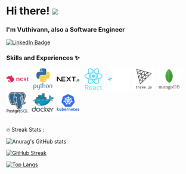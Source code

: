 <div>
  <h1>Hi there! <img src="https://media.giphy.com/media/hvRJCLFzcasrR4ia7z/giphy.gif" width="30px"/>
</h1>
  <h3>I'm Vuthivann, also a Software Engineer</h3>
</div>
<div id="badges">
  <a href="https://www.linkedin.com/in/yong-vuthivann-033966149/">
    <img src="https://img.shields.io/badge/LinkedIn-blue?style=for-the-badge&logo=linkedin&logoColor=white" alt="LinkedIn Badge"/>
  </a><br/>
</div>
<div>
  <h3>Skills and Experiences ✨</h3>
  <img src="https://github.com/devicons/devicon/blob/master/icons/nestjs/nestjs-original-wordmark.svg" title="Nestjs" alt="Nestjs" width="60" height="60"/>&nbsp;
  <img src="https://github.com/devicons/devicon/blob/master/icons/python/python-original-wordmark.svg" title="Nestjs" alt="Nestjs" width="60" height="60"/>&nbsp;
  <img src="https://github.com/devicons/devicon/blob/master/icons/nextjs/nextjs-original-wordmark.svg" title="Nextjs" alt="Nextjs" width="60" height="60"/>&nbsp;
  <img src="https://github.com/devicons/devicon/blob/master/icons/react/react-original-wordmark.svg" title="React" alt="React" width="60" height="60"/>&nbsp;  
  <img src="https://github.com/devicons/devicon/blob/master/icons/tailwindcss/tailwindcss-original-wordmark.svg" title="Tailwindcss" alt="Tailwindcss" width="60" height="60"/>&nbsp;
  <img src="https://github.com/devicons/devicon/blob/master/icons/threejs/threejs-original-wordmark.svg" title="Threejs" alt="Threejs" width="60" height="60"/>&nbsp;
  <img src="https://github.com/devicons/devicon/blob/master/icons/mongodb/mongodb-original-wordmark.svg" title="MongoDB" alt="MongoDB" width="60" height="60"/>&nbsp;
  <img src="https://github.com/devicons/devicon/blob/master/icons/postgresql/postgresql-original-wordmark.svg" title="Postgresql" alt="Postgresql"width="60" height="60"/>&nbsp;
  <img src="https://github.com/devicons/devicon/blob/master/icons/docker/docker-original-wordmark.svg" title="Docker" alt="Docker"width="60" height="60"/>&nbsp;
  <img src="https://github.com/devicons/devicon/blob/master/icons/kubernetes/kubernetes-plain-wordmark.svg" title="kubernetes" alt="kubernetes"width="60" height="60"/>&nbsp;
</div>&nbsp;

:fire: Streak Stats :

![Anurag's GitHub stats](https://github-readme-stats.vercel.app/api?username=yongvuthivann&theme=radical&show_icons=true)

[![GitHub Streak](http://github-readme-streak-stats.herokuapp.com?user=yongvuthivann&theme=dark&background=000000)](https://git.io/streak-stats)

[![Top Langs](https://github-readme-stats.vercel.app/api/top-langs/?username=yongvuthivann&layout=compact&theme=vision-friendly-dark)](https://github.com/anuraghazra/github-readme-stats)








